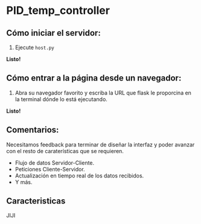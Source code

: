 # PID_temp_controller

## Cómo iniciar el servidor:

1. Ejecute ``host.py``

**Listo!**


## Cómo entrar a la página desde un navegador:
1. Abra su navegador favorito y escriba la URL que flask le proporcina en la terminal dónde lo está ejecutando.

**Listo!**

## Comentarios:
Necesitamos feedback para terminar de diseñar la interfaz y poder avanzar con el resto de caraterísticas que se requieren.

- Flujo de datos Servidor-Cliente.
- Peticiones Cliente-Servidor.
- Actualización en tiempo real de los datos recibidos.
- Y más.

## Caracteristicas
JIJI
